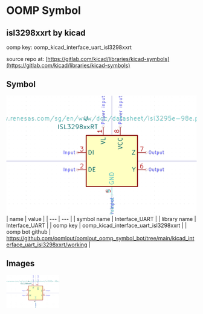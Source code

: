 # OOMP Symbol  
## isl3298xxrt  by kicad  
  
oomp key: oomp_kicad_interface_uart_isl3298xxrt  
  
source repo at: [https://gitlab.com/kicad/libraries/kicad-symbols](https://gitlab.com/kicad/libraries/kicad-symbols)  
## Symbol  
  
[![working.png](working_600.png)](working.png)  
| name | value | 
| --- | --- | 
| symbol name | Interface_UART | 
| library name | Interface_UART | 
| oomp key | oomp_kicad_interface_uart_isl3298xxrt | 
| oomp bot github | https://github.com/oomlout/oomlout_oomp_symbol_bot/tree/main/kicad_interface_uart_isl3298xxrt/working | 
## Images  
  
[![working.png](working_140.png)](working.png)  
